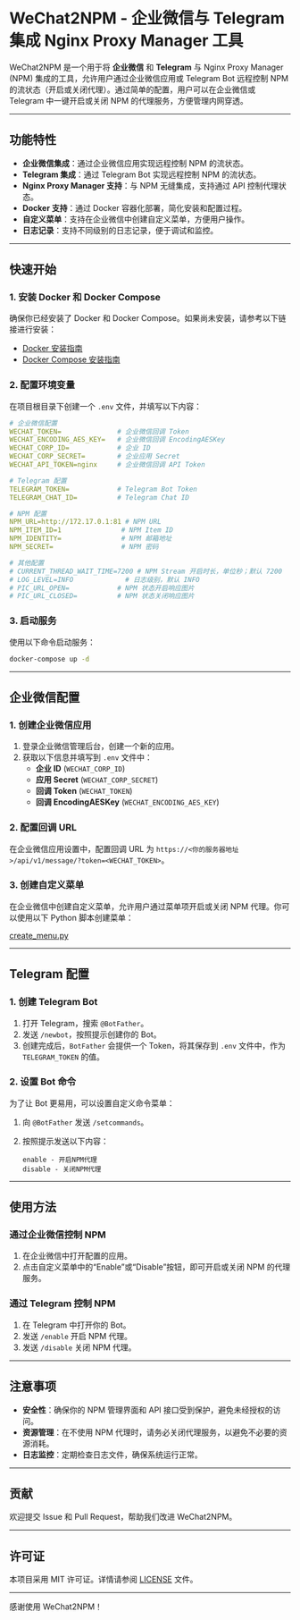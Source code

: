 # WeChat2NPM - 企业微信与 Telegram 集成 Nginx Proxy Manager 工具

WeChat2NPM 是一个用于将 **企业微信** 和 **Telegram** 与 Nginx Proxy Manager (NPM) 集成的工具，允许用户通过企业微信应用或 Telegram Bot 远程控制 NPM 的流状态（开启或关闭代理）。通过简单的配置，用户可以在企业微信或 Telegram 中一键开启或关闭 NPM 的代理服务，方便管理内网穿透。

---

## 功能特性

- **企业微信集成**：通过企业微信应用实现远程控制 NPM 的流状态。
- **Telegram 集成**：通过 Telegram Bot 实现远程控制 NPM 的流状态。
- **Nginx Proxy Manager 支持**：与 NPM 无缝集成，支持通过 API 控制代理状态。
- **Docker 支持**：通过 Docker 容器化部署，简化安装和配置过程。
- **自定义菜单**：支持在企业微信中创建自定义菜单，方便用户操作。
- **日志记录**：支持不同级别的日志记录，便于调试和监控。

---

## 快速开始

### 1. 安装 Docker 和 Docker Compose

确保你已经安装了 Docker 和 Docker Compose。如果尚未安装，请参考以下链接进行安装：

- [Docker 安装指南](https://docs.docker.com/get-docker/)
- [Docker Compose 安装指南](https://docs.docker.com/compose/install/)

### 2. 配置环境变量

在项目根目录下创建一个 `.env` 文件，并填写以下内容：

```yaml
# 企业微信配置
WECHAT_TOKEN=              # 企业微信回调 Token
WECHAT_ENCODING_AES_KEY=   # 企业微信回调 EncodingAESKey
WECHAT_CORP_ID=            # 企业 ID
WECHAT_CORP_SECRET=        # 企业应用 Secret
WECHAT_API_TOKEN=nginx     # 企业微信回调 API Token

# Telegram 配置
TELEGRAM_TOKEN=            # Telegram Bot Token
TELEGRAM_CHAT_ID=          # Telegram Chat ID

# NPM 配置
NPM_URL=http://172.17.0.1:81 # NPM URL
NPM_ITEM_ID=1               # NPM Item ID
NPM_IDENTITY=               # NPM 邮箱地址
NPM_SECRET=                 # NPM 密码

# 其他配置
# CURRENT_THREAD_WAIT_TIME=7200 # NPM Stream 开启时长，单位秒；默认 7200
# LOG_LEVEL=INFO             # 日志级别，默认 INFO
# PIC_URL_OPEN=            # NPM 状态开启响应图片
# PIC_URL_CLOSED=          # NPM 状态关闭响应图片
```

### 3. 启动服务

使用以下命令启动服务：

```bash
docker-compose up -d
```

---

## 企业微信配置

### 1. 创建企业微信应用

1. 登录企业微信管理后台，创建一个新的应用。
2. 获取以下信息并填写到 `.env` 文件中：
   - **企业 ID** (`WECHAT_CORP_ID`)
   - **应用 Secret** (`WECHAT_CORP_SECRET`)
   - **回调 Token** (`WECHAT_TOKEN`)
   - **回调 EncodingAESKey** (`WECHAT_ENCODING_AES_KEY`)

### 2. 配置回调 URL

在企业微信应用设置中，配置回调 URL 为 `https://<你的服务器地址>/api/v1/message/?token=<WECHAT_TOKEN>`。

### 3. 创建自定义菜单

在企业微信中创建自定义菜单，允许用户通过菜单项开启或关闭 NPM 代理。你可以使用以下 Python 脚本创建菜单：

[create\_menu.py](https://raw.githubusercontent.com/getyufelix/wechat2npm/refs/heads/main/create_menu.py)

---

## Telegram 配置

### 1. 创建 Telegram Bot

1. 打开 Telegram，搜索 `@BotFather`。
2. 发送 `/newbot`，按照提示创建你的 Bot。
3. 创建完成后，`BotFather` 会提供一个 Token，将其保存到 `.env` 文件中，作为 `TELEGRAM_TOKEN` 的值。

### 2. 设置 Bot 命令

为了让 Bot 更易用，可以设置自定义命令菜单：

1. 向 `@BotFather` 发送 `/setcommands`。
2. 按照提示发送以下内容：

   ```
   enable - 开启NPM代理
   disable - 关闭NPM代理
   ```

---

## 使用方法

### 通过企业微信控制 NPM

1. 在企业微信中打开配置的应用。
2. 点击自定义菜单中的“Enable”或“Disable”按钮，即可开启或关闭 NPM 的代理服务。

### 通过 Telegram 控制 NPM

1. 在 Telegram 中打开你的 Bot。
2. 发送 `/enable` 开启 NPM 代理。
3. 发送 `/disable` 关闭 NPM 代理。

---

## 注意事项

- **安全性**：确保你的 NPM 管理界面和 API 接口受到保护，避免未经授权的访问。
- **资源管理**：在不使用 NPM 代理时，请务必关闭代理服务，以避免不必要的资源消耗。
- **日志监控**：定期检查日志文件，确保系统运行正常。

---

## 贡献

欢迎提交 Issue 和 Pull Request，帮助我们改进 WeChat2NPM。

---

## 许可证

本项目采用 MIT 许可证。详情请参阅 [LICENSE](LICENSE) 文件。

---

感谢使用 WeChat2NPM！
